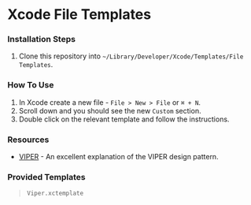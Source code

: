 # Xcode File Templates

### Installation Steps

1. Clone this repository into `~/Library/Developer/Xcode/Templates/File Templates`.

### How To Use
1. In Xcode create a new file - `File > New > File` or `⌘ + N`.
2. Scroll down and you should see the new `Custom` section.
3. Double click on the relevant template and follow the instructions.

### Resources
* [VIPER](https://medium.com/@smalam119/viper-design-pattern-for-ios-application-development-7a9703902af6) - An excellent explanation of the VIPER design pattern.

### Provided Templates

> `Viper.xctemplate`

